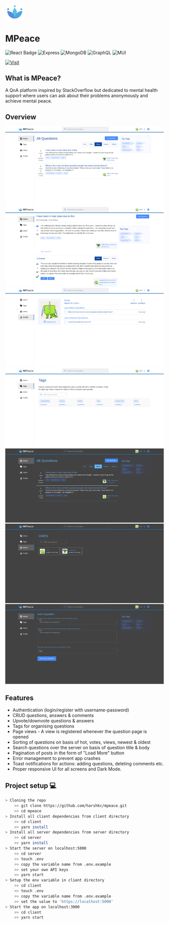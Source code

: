  <img width="60" src="images/mpeace-logo.png"> 

# MPeace

![React Badge](https://img.shields.io/badge/React-20232A?style=for-the-badge&logo=react&logoColor=61DAFB)
![Express](https://img.shields.io/badge/Express.js-404D59?style=for-the-badge)
![MongoDB](https://img.shields.io/badge/MongoDB-4EA94B?style=for-the-badge&logo=mongodb&logoColor=white)
![GraphQL](https://img.shields.io/badge/-GraphQL-E10098?style=for-the-badge&logo=graphql&logoColor=white)
![MUI](https://img.shields.io/badge/Material%20UI-007FFF?style=for-the-badge&logo=mui&logoColor=white)

[![Visit](https://img.shields.io/badge/vercel-%23000000.svg?style=for-the-badge&logo=vercel&logoColor=white)](https://mpeace.vercel.app)

## What is MPeace?

A QnA platform inspired by StackOverflow but dedicated to
mental health support where users can ask about their problems anonymously and achieve mental peace.

## Overview  

<img src="images/mpeace_ss.png">
<img src="images/mpeace_qna.png">
<img src="images/mpeace_profile.png">
<img src="images/mpeace_tags.png">
<img src="images/mpeace_ss_dark.png">
<img src="images/mpeace_user.png">
<img src="images/mpeace_ask.png">

## Features 

- Authentication (login/register with username-password)
- CRUD questions, answers & comments
- Upvote/downvote questions & answers
- Tags for organising questions
- Page views - A view is registered whenever the question page is opened
- Sorting of questions on basis of hot, votes, views, newest & oldest
- Search questions over the server on basis of question title & body
- Pagination of posts in the form of "Load More" button
- Error management to prevent app crashes
- Toast notifications for actions: adding questions, deleting comments etc.
- Proper responsive UI for all screens and Dark Mode.

## Project setup 💻

```bash
> Cloning the repo
    >> git clone https://github.com/harshkc/mpeace.git
    >> cd mpeace
> Install all client dependencies from client directory
    >> cd client
    >> yarn install
> Install all server dependencies from server directory
    >> cd server
    >> yarn install   
> Start the server on localhost:5000
    >> cd server
    >> touch .env
    >> copy the variable name from .env.example
    >> set your own API keys
    >> yarn start
> Setup the env variable in client directory
    >> cd client
    >> touch .env 
    >> copy the variable name from .env.example
    >> set the value to 'https://localhost:5000'
> Start the app on localhost:3000
    >> cd client
    >> yarn start

```